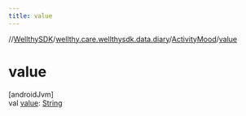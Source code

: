 ```yaml
---
title: value
---
```

//[WellthySDK](../../../index.html)/[wellthy.care.wellthysdk.data.diary](../index.html)/[ActivityMood](index.html)/[value](value.html)



# value



[androidJvm]\
val [value](value.html): [String](https://kotlinlang.org/api/latest/jvm/stdlib/kotlin/-string/index.html)




